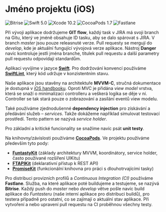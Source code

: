 # Jméno projektu (iOS)

![Bitrise](https://img.shields.io/bitrise/appid.svg?token=apptoken)
![Swift 5.0](https://img.shields.io/badge/Swift-5.0-brightgreen.svg)
![Xcode 10.2](https://img.shields.io/badge/Xcode-10.2-brightgreen.svg)
![CocoaPods 1.7](https://img.shields.io/badge/CocoaPods-1.7-brightgreen.svg)
![Fastlane](https://img.shields.io/badge/Fastlane-test,enterprise,beta-brightgreen.svg)

Při vývoji aplikace dodržujeme **GIT flow**, každý task v JIRA má svoji branch na Gitu, který ve jméně obsahuje ID tasku, aby se dalo spárovat s JIRA. V branch *master* jsou pouze releasnuté verze. Pull requesty se mergují do *develop*, kde je aktuální fungující vývojová verze aplikace. Nástroj **Danger** navíc kontroluje jestli jména branche, titulek pull requestu a další parametry pull requestu odpovídají standardům.

Aplikaci vyvíjíme v jazyce **[Swift](https://swift.org)**. Pro dodržování konvencí používáme **[SwiftLint](https://github.com/realm/SwiftLint)**, který kód udržuje v konzistentním stavu.

Naše aplikace jsou stavěny na architektuře **MVVM-C**, stručná dokumentace je dostupná v [iOS handbooku](https://github.com/thefuntasty/ios-handbook). Oproti MVC je přidána *view model* vrstva, která se snaží o minimalizaci controlleru a veškerá logika se děje v ní. Controller se tak stará pouze o zobrazování a zasílání eventů view modelu.

Také používáme zjednodušenné **dependency injection** pro získávání a předávání služeb – *services*. Takže dokážeme například simulovat testovací prostředí. Tento pattern se nazývá *service holder*.

Pro základní a kritické funcionality se snažíme navíc psát **unit testy**.

Na knihovny/závislosti používáme **[CocoaPods](https://github.com/CocoaPods/CocoaPods)**. Ve projektu používáme především tyto pody:

- **[FuntastyKit](https://github.com/thefuntasty/FuntastyKit)** (základy architektury MVVM, koordinátory, service holder, často používané rozšíření UIKitu)
- **[FTAPIKit](https://github.com/thefuntasty/FTAPIKit)** (deklarativní přístup k REST API)
- **[PromiseKit](https://github.com/mxcl/PromiseKit)** (funkcionální knihovna pro práci s dlouhotrvajícími tasky)

Pro distribuci provizních profilů a *Continuous Integration (CI)* používáme **Fastlane**. Služba, na které aplikace poté buildujeme a testujeme, se nazývá **Bitrise**. Každý push do *master* nebo *develop* větve pošle navíc build aplikace do *Funtasteru* (naše interní aplikace pro distribuci buildů), pro testera případně pro ostatní, co se zajímají o aktuální stav aplikace. Při vytvoření a nebo upravení pull requestu na CI proběhnou všechny testy.

